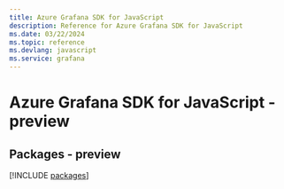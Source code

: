 ```yaml
---
title: Azure Grafana SDK for JavaScript
description: Reference for Azure Grafana SDK for JavaScript
ms.date: 03/22/2024
ms.topic: reference
ms.devlang: javascript
ms.service: grafana
---
```

# Azure Grafana SDK for JavaScript - preview
## Packages - preview
[!INCLUDE [packages](grafana-index.md)]